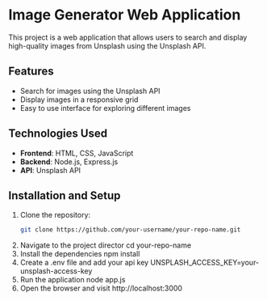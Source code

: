 # Image Generator Web Application

This project is a web application that allows users to search and display high-quality images from Unsplash using the Unsplash API.

## Features
- Search for images using the Unsplash API
- Display images in a responsive grid
- Easy to use interface for exploring different images

## Technologies Used
- **Frontend**: HTML, CSS, JavaScript
- **Backend**: Node.js, Express.js
- **API**: Unsplash API

## Installation and Setup

1. Clone the repository:
   ```bash
   git clone https://github.com/your-username/your-repo-name.git
2. Navigate to the project director
   cd your-repo-name
3. Install the dependencies
   npm install
4. Create a .env file and add your api key
   UNSPLASH_ACCESS_KEY=your-unsplash-access-key
5. Run the application
   node app.js
6. Open the browser and visit
   http://localhost:3000
